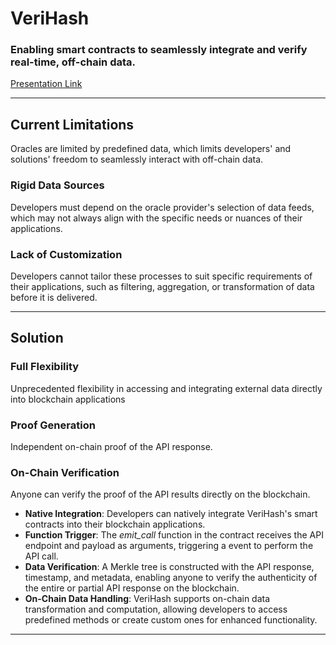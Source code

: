 # VeriHash
### Enabling smart contracts to seamlessly integrate and verify real-time, off-chain data.
[Presentation Link](https://www.canva.com/design/DAGFs-q0Z54/jEi0reXNsP0GcoouWQhDnQ/edit?utm_content=DAGFs-q0Z54&utm_campaign=designshare&utm_medium=link2&utm_source=sharebutton)

----
## Current Limitations
Oracles are limited by predefined data, which limits developers' and solutions' freedom to seamlessly interact with off-chain data. 
### Rigid Data Sources
Developers must depend on the oracle provider's selection of data feeds, which may not always align with the specific needs or nuances of their applications.
### Lack of Customization
Developers cannot tailor these processes to suit specific requirements of their applications, such as filtering, aggregation, or transformation of data before it is delivered.

----
## Solution
### Full Flexibility
Unprecedented flexibility in accessing and integrating external data directly into blockchain applications
### Proof Generation
Independent on-chain proof of the API response.
### On-Chain Verification
Anyone can verify the proof of the API results directly on the blockchain.
- **Native Integration**: Developers can natively integrate VeriHash's smart contracts into their blockchain applications.
- **Function Trigger**: The _emit_call_ function in the contract receives the API endpoint and payload as arguments, triggering a event to perform the API call.
- **Data Verification**: A Merkle tree is constructed with the API response, timestamp, and metadata, enabling anyone to verify the authenticity of the entire or partial API response on the blockchain.
- **On-Chain Data Handling**: VeriHash supports on-chain data transformation and computation, allowing developers to access predefined methods or create custom ones for enhanced functionality.
----
